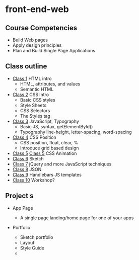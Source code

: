 # front-end-web

## Course Competencies

- Build Web pages 
- Apply design principles 
- Plan and Build Single Page Applications

## Class outline

- [Class 1]() HTML intro 
  - HTML, attributes, and values
  - Semantic HTML
- [Class 2]() CSS intro 
  - Basic CSS styles 
  - Style Sheets
  - CSS Selectors
  - The Styles tag
- [Class 3]() JavaScript, Typography 
   - Basic JS, syntax, getElementById()
   - Typography line-height, letter-spacing, word-spacing
- [Class 4]() CSS Position
  - CSS position, float, clear, %
  - Introduce grid based design
- [Class 5]() [Class 5]() CSS Animation 
- [Class 6]() Sketch
- [Class 7]() jQuery and more JavaScript techniques
- [Class 8]() JSON
- [Class 9]() Handlebars JS templates 
- [Class 10]() Workshop? 

## Project s

- App Page 
  - A  single page landing/home page for one of your apps

- Portfolio  
  - Sketch portfolio 
  - Layout 
  - Style Guide 
  - 
